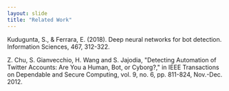 ```yaml
---
layout: slide
title: "Related Work"
---
```


Kudugunta, S., & Ferrara, E. (2018). Deep neural networks for bot detection. Information Sciences, 467, 312-322.

Z. Chu, S. Gianvecchio, H. Wang and S. Jajodia, "Detecting Automation of Twitter Accounts: Are You a Human, Bot, or Cyborg?," in IEEE Transactions on Dependable and Secure Computing, vol. 9, no. 6, pp. 811-824, Nov.-Dec. 2012.
